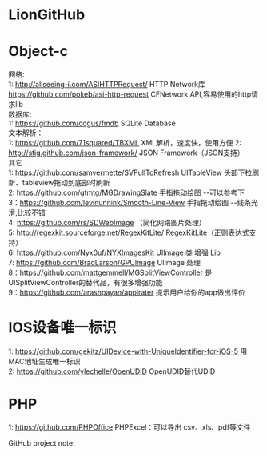 LionGitHub
==========

Object-c
==========
网络:       
1: http://allseeing-i.com/ASIHTTPRequest/ HTTP Network库   
   https://github.com/pokeb/asi-http-request CFNetwork API,容易使用的http请求lib  
数据库:           
1: https://github.com/ccgus/fmdb      SQLite Database   
文本解析：        
1: https://github.com/71squared/TBXML  XML解析，速度快，使用方便
2: http://stig.github.com/json-framework/ JSON Framework（JSON支持）   
其它：            
1: https://github.com/samvermette/SVPullToRefresh UITableView 头部下拉刷新、tableview拖动到底部时刷新    
2: https://github.com/gtmtg/MGDrawingSlate          手指拖动绘图 --可以参考下    
3：https://github.com/levinunnink/Smooth-Line-View  手指拖动绘图 --线条光滑,比较不错    
4: https://github.com/rs/SDWebImage （简化网络图片处理）     
5: http://regexkit.sourceforge.net/RegexKitLite/  RegexKitLite（正则表达式支持）  
6: https://github.com/Nyx0uf/NYXImagesKit       UIImage 类 增强 Lib     
7: https://github.com/BradLarson/GPUImage      UIImage 处理      
8：https://github.com/mattgemmell/MGSplitViewController  是UISplitViewController的替代品，有很多增强功能      
9：https://github.com/arashpayan/appirater 提示用户给你的app做出评价

 

IOS设备唯一标识
==========
1: https://github.com/gekitz/UIDevice-with-UniqueIdentifier-for-iOS-5   用MAC地址生成唯一标识         
2: https://github.com/ylechelle/OpenUDID   OpenUDID替代UDID     
   
   
PHP
==========        
1: https://github.com/PHPOffice    PHPExcel：可以导出 csv、xls、pdf等文件         
   
   
GitHub project note.
